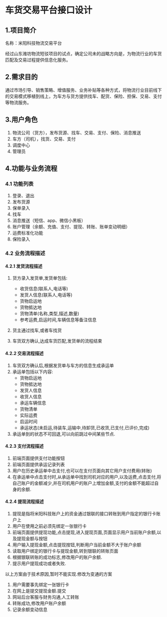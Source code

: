 车货交易平台接口设计
====================


## 1.项目简介

名称：米阳科技物流交易平台

经过山东潍坊物流短驳项目的试点，确定公司未的战略方向是，为物流行业的车货匹配及交易过程提供信息化服务。

## 2.需求目的

通过市场引导、销售策略、增值服务、业务补贴等各种方式，将物流行业目前线下的交易模式移植到线上，为车方与货方提供找车、配货、保险、担保、交易、支付等物流服务。

## 3.用户角色

1. 物流公司（货方），发布货源、找车、交易、支付、保险、消息推送
2. 车方（司机），找货、交易、支付
3. 调度中心
4. 管理员

## 4.功能与业务流程
### 4.1 功能列表
1. 登录、退出
2. 发布货源
3. 保单录入
4. 找车
5. 消息推送（短信、app、微信小黑板）
6. 账户管理（余额、充值、支付、提现、转账、账单变动明细）
7. 运费标准化功能
8. 保险录入

### 4.2 业务流程描述

#### 4.2.1 发货流程描述
1. 货方录入发货单,发货单包括:
	* 收货信息(联系人,电话等)
	* 发货人信息(联系人,电话等)
	* 货物启运地
	* 货物抵达地
	* 货物清单(名称,类型,描述,数量)
	* 参考运费,启运时间,车辆信息等备注信息
	
2. 货主通过找车,或者车找货
3. 车货双方确认,达成车货匹配,发货单的流程结束

#### 4.2.2 交易流程描述
1. 车货双方确认后,根据发货单与车方的信息生成承运单
2. 承运单包括以下内容:
	* 货物启运地
	* 货物抵达地
	* 发货人信息
	* 收货人信息
	* 承运车辆信息
	* 货物清单
	* 实际运费
	* 启运时间
	* 承运状态(未启运,待装车,运输中,待卸货,已收货,已支付,已评价,完成)
3. 承运单到的状态不可回退,可以向前跳过中间某些节点.

#### 4.2.3 支付流程描述
1. 前端页面提供支付功能按钮
2. 前端页面提供承运记录列表
2. 用户在历史承运单中击支付,也可以在支付页面向其它用户支付费用(转账)
3. 在承运单中点击支付时,从承运单中找到司机对应的用户,以及运费,点击支付,将自己账户的金额减少,并在司机用户的账户上增加金额,支付的金额不能超过自身的余额.

#### 4.2.4 提现流程描述
1. 提现是指将米阳科技账户上的资金通过银联的接口转账到用户指定的银行卡账户上
2. 用户在使用之前必须先绑定一张银行卡
3. 前端页面提供提现功能,点击提现,进入提现页面,页面显示用户当前账户余额,以及提现金额与按钮
4. 用户输入提现金额,点击提现按钮,判断用户当前金额不大于账户余额
5. 读取用户绑定的银行卡与提现金额,转到银联的转账页面
6. 根据银联转账的成功标志,修改用户的账户余额.
7. 提示用户提现成功或者失败.

以上方案由于技术原因,暂时不能实现.修改为变通的方案
1. 用户需要事先绑定一张银行卡
2. 在网上是提交提现金额.提交
3. 网站后台客服与财务沟通,人工转账
4. 转账成功,修改用户账户余额
5. 记录余额变动信息
	
